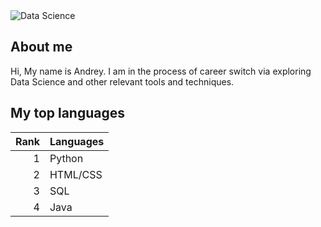 
<img src="https://www.fsm.ac.in/blog/wp-content/uploads/2022/07/FUqHEVVUsAAbZB0-1024x580.jpg" alt="Data Science">
</img>

## About me

Hi, My name is Andrey. I am in the process of career switch via exploring Data Science and other relevant tools and techniques.

## My top languages

| Rank| Languages |
|----:|-----------|
|    1| Python    |
|    2| HTML/CSS  |
|    3| SQL       |
|    4| Java      |
